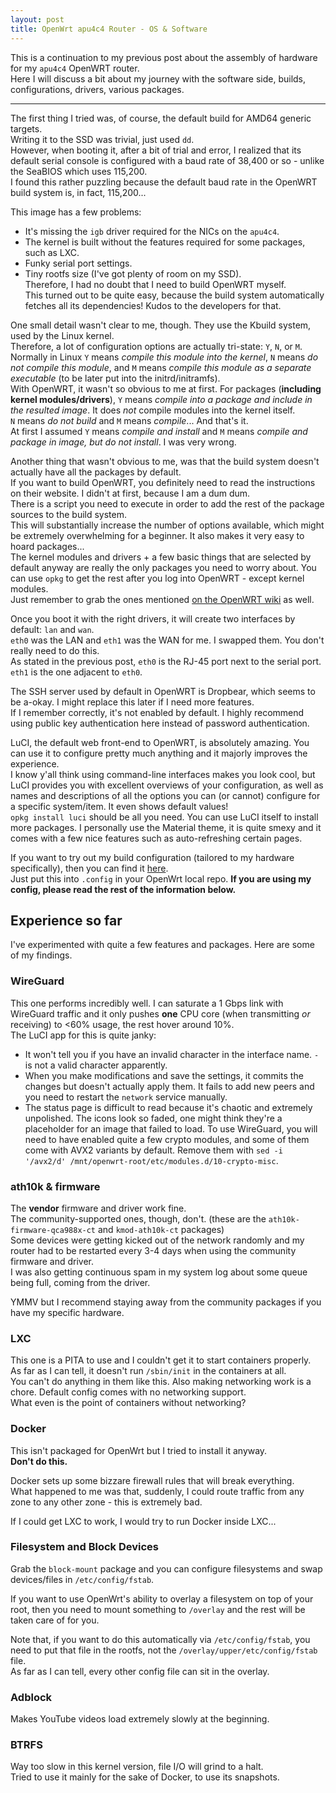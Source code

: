 ```yaml
---
layout: post
title: OpenWrt apu4c4 Router - OS & Software
---
```


This is a continuation to my previous post about the assembly of hardware for my `apu4c4` OpenWRT router.  
Here I will discuss a bit about my journey with the software side, builds, configurations, drivers, various packages.  

----

The first thing I tried was, of course, the default build for AMD64 generic targets.  
Writing it to the SSD was trivial, just used `dd`.  
However, when booting it, after a bit of trial and error, I realized that its default serial console is configured with a baud rate of 38,400 or so - unlike the SeaBIOS which uses 115,200.  
I found this rather puzzling because the default baud rate in the OpenWRT build system is, in fact, 115,200...  

This image has a few problems:  
 * It's missing the `igb` driver required for the NICs on the `apu4c4`.  
 * The kernel is built without the features required for some packages, such as LXC.  
 * Funky serial port settings.  
 * Tiny rootfs size (I've got plenty of room on my SSD).  
Therefore, I had no doubt that I need to build OpenWRT myself.  
This turned out to be quite easy, because the build system automatically fetches all its dependencies! Kudos to the developers for that.  

One small detail wasn't clear to me, though. They use the Kbuild system, used by the Linux kernel.  
Therefore, a lot of configuration options are actually tri-state: `Y`, `N`, or `M`.  
Normally in Linux `Y` means *compile this module into the kernel*, `N` means *do not compile this module*, and `M` means *compile this module as a separate executable* (to be later put into the initrd/initramfs).  
With OpenWRT, it wasn't so obvious to me at first. For packages (**including kernel modules/drivers**), `Y` means *compile into a package and include in the resulted image*. It does *not* compile modules into the kernel itself.  
`N` means *do not build* and `M` means *compile*... And that's it.  
At first I assumed `Y` means *compile and install* and `M` means *compile and package in image, but do not install*. I was very wrong.  

Another thing that wasn't obvious to me, was that the build system doesn't actually have all the packages by default.  
If you want to build OpenWRT, you definitely need to read the instructions on their website. I didn't at first, because I am a dum dum.  
There is a script you need to execute in order to add the rest of the package sources to the build system.  
This will substantially increase the number of options available, which might be extremely overwhelming for a beginner. It also makes it very easy to hoard packages...  
The kernel modules and drivers + a few basic things that are selected by default anyway are really the only packages you need to worry about. You can use `opkg` to get the rest after you log into OpenWRT - except kernel modules.  
Just remember to grab the ones mentioned [on the OpenWRT wiki](https://openwrt.org/toh/pcengines/apu2#kernel_modules) as well.

Once you boot it with the right drivers, it will create two interfaces by default: `lan` and `wan`.  
`eth0` was the LAN and `eth1` was the WAN for me. I swapped them. You don't really need to do this.  
As stated in the previous post, `eth0` is the RJ-45 port next to the serial port. `eth1` is the one adjacent to `eth0`.  

The SSH server used by default in OpenWRT is Dropbear, which seems to be a-okay. I might replace this later if I need more features.  
If I remember correctly, it's not enabled by default. I highly recommend using public key authentication here instead of password authentication.  

LuCI, the default web front-end to OpenWRT, is absolutely amazing. You can use it to configure pretty much anything and it majorly improves the experience.  
I know y'all think using command-line interfaces makes you look cool, but LuCI provides you with excellent overviews of your configuration, as well as names and descriptions of all the options you can (or cannot) configure for a specific system/item. It even shows default values!  
`opkg install luci` should be all you need. You can use LuCI itself to install more packages. I personally use the Material theme, it is quite smexy and it comes with a few nice features such as auto-refreshing certain pages.  

If you want to try out my build configuration (tailored to my hardware specifically), then you can find it [here](TODO).  
Just put this into `.config` in your OpenWrt local repo. **If you are using my config, please read the rest of the information below.**  

## Experience so far

I've experimented with quite a few features and packages. Here are some of my findings.

### WireGuard

This one performs incredibly well. I can saturate a 1 Gbps link with WireGuard traffic and it only pushes **one** CPU core (when transmitting *or* receiving) to <60% usage, the rest hover around 10%.  
The LuCI app for this is quite janky:
 * It won't tell you if you have an invalid character in the interface name. `-` is not a valid character apparently.
 * When you make modifications and save the settings, it commits the changes but doesn't actually apply them. It fails to add new peers and you need to restart the `network` service manually.
 * The status page is difficult to read because it's chaotic and extremely unpolished. The icons look so faded, one might think they're a placeholder for an image that failed to load.
To use WireGuard, you will need to have enabled quite a few crypto modules, and some of them come with AVX2 variants by default. Remove them with `sed -i '/avx2/d' /mnt/openwrt-root/etc/modules.d/10-crypto-misc`.

### ath10k & firmware

The **vendor** firmware and driver work fine.  
The community-supported ones, though, don't. (these are the `ath10k-firmware-qca988x-ct` and `kmod-ath10k-ct` packages)  
Some devices were getting kicked out of the network randomly and my router had to be restarted every 3-4 days when using the community firmware and driver.  
I was also getting continuous spam in my system log about some queue being full, coming from the driver.  

YMMV but I recommend staying away from the community packages if you have my specific hardware.  

### LXC

This one is a PITA to use and I couldn't get it to start containers properly.  
As far as I can tell, it doesn't run `/sbin/init` in the containers at all.  
You can't do anything in them like this. Also making networking work is a chore. Default config comes with no networking support.  
What even is the point of containers without networking?  

### Docker

This isn't packaged for OpenWrt but I tried to install it anyway.  
**Don't do this.**  

Docker sets up some bizzare firewall rules that will break everything.  
What happened to me was that, suddenly, I could route traffic from any zone to any other zone - this is extremely bad.  

If I could get LXC to work, I would try to run Docker inside LXC...  

### Filesystem and Block Devices

Grab the `block-mount` package and you can configure filesystems and swap devices/files in `/etc/config/fstab`.  

If you want to use OpenWrt's ability to overlay a filesystem on top of your root, then you need to mount something to `/overlay` and the rest will be taken care of for you.  

Note that, if you want to do this automatically via `/etc/config/fstab`, you need to put that file in the rootfs, not the `/overlay/upper/etc/config/fstab` file.  
As far as I can tell, every other config file can sit in the overlay.

### Adblock

Makes YouTube videos load extremely slowly at the beginning.  

### BTRFS

Way too slow in this kernel version, file I/O will grind to a halt.  
Tried to use it mainly for the sake of Docker, to use its snapshots.

